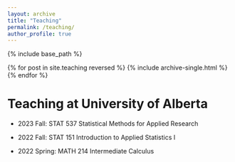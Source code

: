 ```yaml
---
layout: archive
title: "Teaching"
permalink: /teaching/
author_profile: true
---
```


{% include base_path %}

{% for post in site.teaching reversed %}
  {% include archive-single.html %}
{% endfor %}

Teaching at University of Alberta
=====

* 2023 Fall: STAT 537 Statistical Methods for Applied Research

* 2022 Fall: STAT 151 Introduction to Applied Statistics I

* 2022 Spring: MATH 214 Intermediate Calculus 
